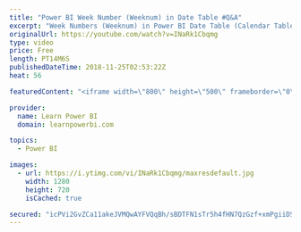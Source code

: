 ```yaml
---
title: "Power BI Week Number (Weeknum) in Date Table #Q&A"
excerpt: "Week Numbers (Weeknum) in Power BI Date Table (Calendar Table) are extremely useful. Watch video to learn more and Download the Power BI file in Video at https://www.learnpowerbi.com/download   Week Numbers can allow you to show your data • Week over Week • Weekly Averages • Rolling Week Period …and"
originalUrl: https://youtube.com/watch?v=INaRk1Cbqmg
type: video
price: Free
length: PT14M6S
publishedDateTime: 2018-11-25T02:53:22Z
heat: 56

featuredContent: "<iframe width=\"800\" height=\"500\" frameborder=\"0\" src=\"https://www.youtube.com/embed/INaRk1Cbqmg\" allow=\"accelerometer; autoplay; encrypted-media; gyroscope; picture-in-picture\" allowfullscreen></iframe>"

provider:
  name: Learn Power BI
  domain: learnpowerbi.com

topics:
  - Power BI

images:
  - url: https://i.ytimg.com/vi/INaRk1Cbqmg/maxresdefault.jpg
    width: 1280
    height: 720
    isCached: true

secured: "icPVi2GvZCa11akeJVMQwAYFVQqBh/sBDTFN1sTr5h4fHN7QzGzf+xmPgiiDS2xl4sJta63KkC/fkwAV+pNeM93Uvo5b4SOJgIuSvdgUTROeCMCviRFPDfCKA6KOL9JJv8OnzvyX0TvV4dbvqo2yd1n44tbIcLUHPsAsTTrDNN2M+wGra6Nzu+H1bbhGv6IfvrAN4cfa76EfppokSCFH4mHiFV0RkpLIWDJtftTY7ivg85SC45s2qzN4AY3v8PgFi1LmOcLYPLgXHw9dQYQja9JA/0RerZx7OhzWY+va0Xo9vsi8XobG7hEkdyjFuYx2id31/xJfyS4VYdQScfaaU6Q6f7TklRp47MGsvXwn88ZNHjEZUQJViPgNrJ9/y0S1GlqaB9QrhglC+LeGiO8YBdS7fJvF124RFoHWcjFZLcE=;HIFKy1wrQjBvkfSVWKEDng=="
---
```



